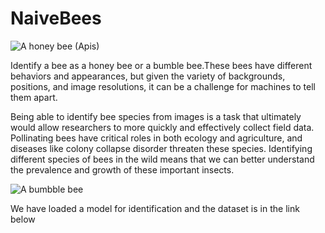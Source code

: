 # NaiveBees

![A honey bee (Apis)](https://assets.datacamp.com/production/project_555/img/92_notebook.jpg)

 Identify a bee as a honey bee or a bumble bee.These bees have different behaviors and appearances, but given the variety of backgrounds, positions, and image resolutions, it can be a challenge for machines to tell them apart.

Being able to identify bee species from images is a task that ultimately would allow researchers to more quickly and effectively collect field data. Pollinating bees have critical roles in both ecology and agriculture, and diseases like colony collapse disorder threaten these species. Identifying different species of bees in the wild means that we can better understand the prevalence and growth of these important insects.

![A bumbble bee](https://assets.datacamp.com/production/project_555/img/20_notebook.jpg)

We have loaded a model for identification and the dataset is in the link below

